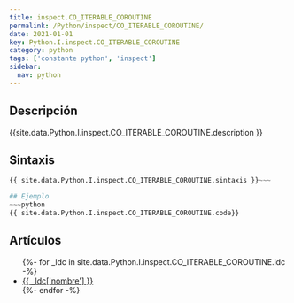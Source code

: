 ```yaml
---
title: inspect.CO_ITERABLE_COROUTINE
permalink: /Python/inspect/CO_ITERABLE_COROUTINE/
date: 2021-01-01
key: Python.I.inspect.CO_ITERABLE_COROUTINE
category: python
tags: ['constante python', 'inspect']
sidebar: 
  nav: python
---
```


## Descripción
{{site.data.Python.I.inspect.CO_ITERABLE_COROUTINE.description }}

## Sintaxis
~~~python
{{ site.data.Python.I.inspect.CO_ITERABLE_COROUTINE.sintaxis }}~~~

## Ejemplo
~~~python
{{ site.data.Python.I.inspect.CO_ITERABLE_COROUTINE.code}}
~~~

## Artículos
<ul>
{%- for _ldc in site.data.Python.I.inspect.CO_ITERABLE_COROUTINE.ldc -%}
   <li>
       <a href="{{_ldc['url'] }}">{{ _ldc['nombre'] }}</a>
   </li>
{%- endfor -%}
</ul>
